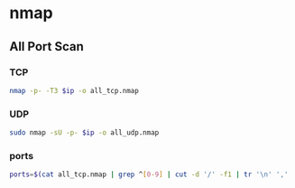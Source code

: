 # nmap

## All Port Scan

### TCP

``` bash
nmap -p- -T3 $ip -o all_tcp.nmap
```

### UDP

``` bash
sudo nmap -sU -p- $ip -o all_udp.nmap
```

### ports

``` bash
ports=$(cat all_tcp.nmap | grep ^[0-9] | cut -d '/' -f1 | tr '\n' ',' | sed s/,$//); echo $ports
```

###

``` bash

```

###

``` bash

```

###

``` bash

```